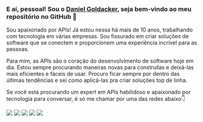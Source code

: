 ### E aí, pessoal! Sou o [Daniel Goldacker](https://github.com/daniel-goldacker), seja bem-vindo ao meu repositório no GitHub 👋 

Sou apaixonado por APIs! Já estou nessa há mais de 10 anos, trabalhando com tecnologia em várias empresas. Sou fissurado em criar soluções de software que se conectem e proporcionem uma experiência incrível para as pessoas.

Para mim, as APIs são o coração do desenvolvimento de software hoje em dia. Estou sempre procurando maneiras novas para construílas e deixá-las mais eficientes e fáceis de usar. Procuro ficar sempre por dentro das últimas tendências e sei como aplicá-las pra criar soluções top de linha.

Se você está procurando um expert em APIs habilidoso e apaixonado por tecnologia para conversar, é só me chamar por uma das redes abaixo👇


<div>
 <a href="https://www.linkedin.com/in/daniel-goldacker-2464597a" target="_blank"><img src="https://img.shields.io/badge/-LinkedIn-%230077B5?style=for-the-badge&logo=linkedin&logoColor=white" target="_blank"></a> 
<a href="https://www.instagram.com/danielgoldacker" target="_blank"><img src="https://img.shields.io/badge/-Instagram-%23E4405F?style=for-the-badge&logo=instagram&logoColor=white" target="_blank"></a> 
<a href="https://join.skype.com/invite/qEMZdKoowp0W" target="_blank"><img src="https://img.shields.io/badge/-Skype-%230077B5?style=for-the-badge&logo=skype&logoColor=white" target="_blank"></a>
<a href="https://api.whatsapp.com/send?phone=55047991457410" target="_blank"><img src="https://img.shields.io/badge/-Whatsapp-Ibe25?style=for-the-badge&logo=whatsapp&logoColor=white" target="_blank"></a>
   <a href = "mailto:daniel-goldacker@hotmail.com"><img src="https://img.shields.io/badge/-Email-%23333?style=for-the-badge&logo=gmail&logoColor=white" target="_blank"></a>
</div>
